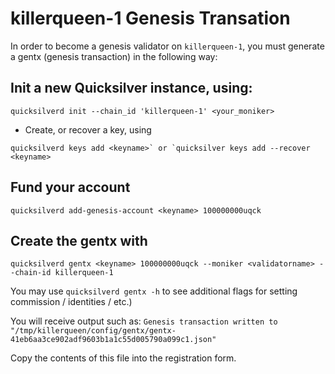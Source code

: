 # killerqueen-1 Genesis Transation

In order to become a genesis validator on `killerqueen-1`, you must generate a gentx (genesis transaction) in the following way:

## Init a new Quicksilver instance, using: 

```quicksilverd init --chain_id 'killerqueen-1' <your_moniker>```

- Create, or recover a key, using 

```quicksilverd keys add <keyname>` or `quicksilver keys add --recover <keyname>```

## Fund your account 

```quicksilverd add-genesis-account <keyname> 100000000uqck```

## Create the gentx with 

```quicksilverd gentx <keyname> 100000000uqck --moniker <validatorname> --chain-id killerqueen-1```  

You may use `quicksilverd gentx -h` to see additional flags for setting commission / identities / etc.)

You will receive output such as: `Genesis transaction written to "/tmp/killerqueen/config/gentx/gentx-41eb6aa3ce902adf9603b1a1c55d005790a099c1.json"`

Copy the contents of this file into the registration form.

